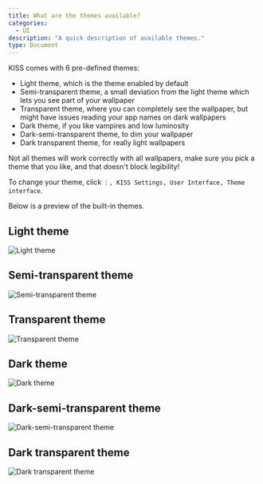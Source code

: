 ```yaml
---
title: What are the themes available?
categories:
  - UI
description: "A quick description of available themes."
type: Document
---
```


KISS comes with 6 pre-defined themes:

* Light theme, which is the theme enabled by default
* Semi-transparent theme, a small deviation from the light theme which lets you see part of your wallpaper
* Transparent theme, where you can completely see the wallpaper, but might have issues reading your app names on dark wallpapers
* Dark theme, if you like vampires and low luminosity
* Dark-semi-transparent theme, to dim your wallpaper
* Dark transparent theme, for really light wallpapers

Not all themes will work correctly with all wallpapers, make sure you pick a theme that you like, and that doesn't block legibility!

To change your theme, click `⋮, KISS Settings, User Interface, Theme interface`.

Below is a preview of the built-in themes.

## Light theme
![Light theme](/screenshots/light-theme.png)

## Semi-transparent theme
![Semi-transparent theme](/screenshots/semi-transparent-theme.png)

## Transparent theme
![Transparent theme](/screenshots/transparent-theme.png)

## Dark theme
![Dark theme](/screenshots/dark-theme.png)

## Dark-semi-transparent theme
![Dark-semi-transparent theme](/screenshots/dark-semi-transparent-theme.png)

## Dark transparent theme
![Dark transparent theme](/screenshots/dark-transparent-theme.png)
